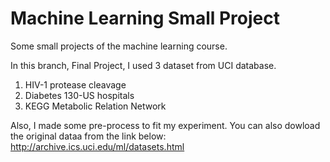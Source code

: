 # Machine Learning Small Project
Some small projects of the machine learning course.

In this branch, Final Project, I used 3 dataset from UCI database. 

1. HIV-1 protease cleavage
2. Diabetes 130-US hospitals
3. KEGG Metabolic Relation Network

Also, I made some pre-process to fit my experiment. You can also dowload the original dataa from the link below:
    http://archive.ics.uci.edu/ml/datasets.html
